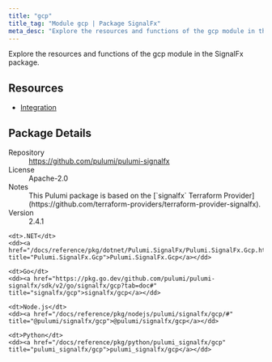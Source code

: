 ```yaml
---
title: "gcp"
title_tag: "Module gcp | Package SignalFx"
meta_desc: "Explore the resources and functions of the gcp module in the SignalFx package."
---
```


<!-- WARNING: this file was generated by Pulumi Docs Generator. -->
<!-- Do not edit by hand unless you're certain you know what you are doing! -->

Explore the resources and functions of the gcp module in the SignalFx package.

<h2 id="resources">Resources</h2>
<ul class="api">
    <li><a href="integration" title="Integration"><span class="symbol resource"></span>Integration</a></li>
</ul>

<h2 id="package-details">Package Details</h2>
<dl class="package-details">
	<dt>Repository</dt>
	<dd><a href="https://github.com/pulumi/pulumi-signalfx">https://github.com/pulumi/pulumi-signalfx</a></dd>
	<dt>License</dt>
	<dd>Apache-2.0</dd>
	<dt>Notes</dt>
	<dd>This Pulumi package is based on the [`signalfx` Terraform Provider](https://github.com/terraform-providers/terraform-provider-signalfx).</dd>
	<dt>Version</dt>
	<dd>2.4.1</dd>
</dl>



<dl class="tabular">

    <dt>.NET</dt>
    <dd><a href="/docs/reference/pkg/dotnet/Pulumi.SignalFx/Pulumi.SignalFx.Gcp.html" title="Pulumi.SignalFx.Gcp">Pulumi.SignalFx.Gcp</a></dd>

    <dt>Go</dt>
    <dd><a href="https://pkg.go.dev/github.com/pulumi/pulumi-signalfx/sdk/v2/go/signalfx/gcp?tab=doc#" title="signalfx/gcp">signalfx/gcp</a></dd>

    <dt>Node.js</dt>
    <dd><a href="/docs/reference/pkg/nodejs/pulumi/signalfx/gcp/#" title="@pulumi/signalfx/gcp">@pulumi/signalfx/gcp</a></dd>

    <dt>Python</dt>
    <dd><a href="/docs/reference/pkg/python/pulumi_signalfx/gcp" title="pulumi_signalfx/gcp">pulumi_signalfx/gcp</a></dd>

</dl>

